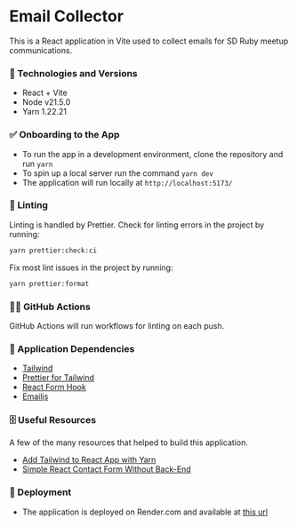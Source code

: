 # Email Collector

This is a React application in Vite used to collect emails for SD Ruby meetup communications.

### 🧱 Technologies and Versions

- React + Vite
- Node v21.5.0
- Yarn 1.22.21

### ✅ Onboarding to the App

- To run the app in a development environment, clone the repository and run `yarn`
- To spin up a local server run the command `yarn dev`
- The application will run locally at `http://localhost:5173/`

### 🫧 Linting

Linting is handled by Prettier. Check for linting errors in the project by running:

```bash
yarn prettier:check:ci
```

Fix most lint issues in the project by running:

```bash
yarn prettier:format
```

### 🏃‍♀️ GitHub Actions

GitHub Actions will run workflows for linting on each push.

### 🤝 Application Dependencies

- [Tailwind](https://tailwindcss.com/)
- [Prettier for Tailwind](https://tailwindcss.com/blog/automatic-class-sorting-with-prettier)
- [React Form Hook](https://react-hook-form.com/get-started)
- [Emailjs](https://www.emailjs.com/)

### 🗄️ Useful Resources

A few of the many resources that helped to build this application.

- [Add Tailwind to React App with Yarn](https://dev.to/ashirbadgudu/set-up-tailwind-css-with-create-react-app-and-yarn-pio)
- [Simple React Contact Form Without Back-End](https://medium.com/weekly-webtips/simple-react-contact-form-without-back-end-9fa06eff52d9)

### 🚀 Deployment

- The application is deployed on Render.com and available at [this url](https://email-collector-9ra7.onrender.com)
